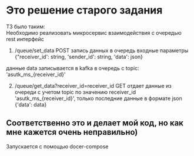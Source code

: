 <h1>Это решение старого задания</h1>
ТЗ было таким:
<div>Необходимо реализовать микросервис взаимодействия с очередью
rest интерфейс

1. /queue/set_data
POST
запись данных в очередь
входные параметры
{"receiver_id': string, 'sender_id': string, 'data': json}

данные data записывается в kafka в очередь с topic: 'asutk_ms_{receiver_id}'

2. /queue/get_data?receiver_id=receiver_id
GET
отдает данные из очереди с учетом topic по значению receiver_id 'asutk_ms_{receiver_id}', только последние данные
в формате json {'data': data}
</div>

<h2>Соответственно это и делает мой код, но как мне кажется очень неправильно)</h2>
Запускается с помощью docer-compose
